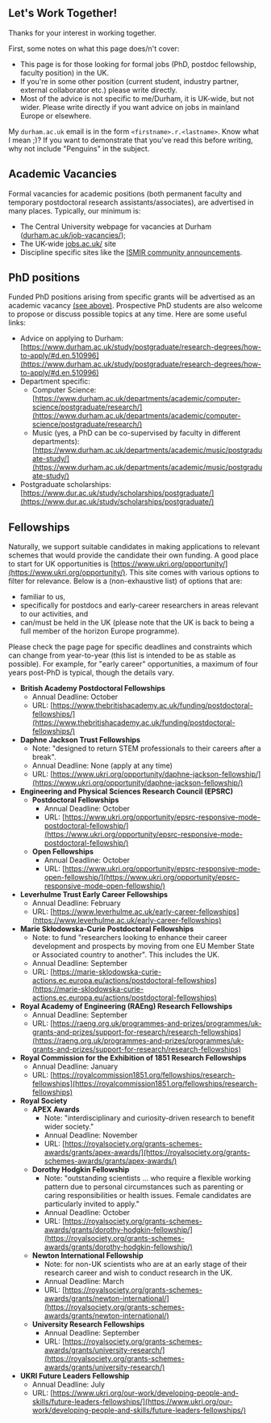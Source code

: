 ## Let's Work Together!

Thanks for your interest in working together.

First, some notes on what this page does/n't cover:

- This page is for those looking for formal jobs (PhD, postdoc fellowship, faculty position) in the UK.
- If you're in some other position (current student, industry partner, external collaborator etc.) please write directly.
- Most of the advice is not specific to me/Durham, it is UK-wide, but not wider. Please write directly if you want advice on jobs in mainland Europe or elsewhere.

My `durham.ac.uk` email is in the form `<firstname>.r.<lastname>`.
Know what I mean ;)?
If you want to demonstrate that you've read this before writing, why not include "Penguins" in the subject.

## Academic Vacancies

Formal vacancies for academic positions (both permanent faculty and temporary postdoctoral research assistants/associates), are advertised in many places.
Typically, our minimum is:

- The Central University webpage for vacancies at Durham ([durham.ac.uk/job-vacancies/](https://www.durham.ac.uk/job-vacancies/));
- The UK-wide [jobs.ac.uk/](http://www.jobs.ac.uk/) site
- Discipline specific sites like the [ISMIR community announcements](https://groups.google.com/a/ismir.net/g/community).


## PhD positions

Funded PhD positions arising from specific grants will be advertised as an academic vacancy [(see above)](#academic-vacancies).
Prospective PhD students are also welcome to propose or discuss possible topics at any time. Here are some useful links:

- Advice on applying to Durham: [https://www.durham.ac.uk/study/postgraduate/research-degrees/how-to-apply/#d.en.510996](https://www.durham.ac.uk/study/postgraduate/research-degrees/how-to-apply/#d.en.510996)
- Department specific:
	- Computer Science: [https://www.durham.ac.uk/departments/academic/computer-science/postgraduate/research/](https://www.durham.ac.uk/departments/academic/computer-science/postgraduate/research/)
	- Music (yes, a PhD can be co-supervised by faculty in different departments): [https://www.durham.ac.uk/departments/academic/music/postgraduate-study/](https://www.durham.ac.uk/departments/academic/music/postgraduate-study/)
- Postgraduate scholarships: [https://www.dur.ac.uk/study/scholarships/postgraduate/](https://www.dur.ac.uk/study/scholarships/postgraduate/)

## Fellowships

Naturally, we support suitable candidates in making applications to relevant schemes that would provide the candidate their own funding.
A good place to start for UK opportunities is 
[https://www.ukri.org/opportunity/](https://www.ukri.org/opportunity/).
This site comes with various options to filter for relevance.
Below is a (non-exhaustive list) of options that are:

- familiar to us,
- specifically for postdocs and early-career researchers in areas relevant to our activities,
and
- can/must be held in the UK (please note that the UK is back to being a full member of the horizon Europe programme).

Please check the page page for specific deadlines and  constraints which can change from year-to-year (this list is intended to be as stable as possible).
For example, for "early career" opportunities, a maximum of four years post-PhD is typical, though the details vary.

- **British Academy Postdoctoral Fellowships**
	- Annual Deadline: October
	- URL: [https://www.thebritishacademy.ac.uk/funding/postdoctoral-fellowships/](https://www.thebritishacademy.ac.uk/funding/postdoctoral-fellowships/)
- **Daphne Jackson Trust Fellowships**
	- Note: "designed to return STEM professionals to their careers after a break".
	- Annual Deadline: None (apply at any time)
	- URL: [https://www.ukri.org/opportunity/daphne-jackson-fellowship/](https://www.ukri.org/opportunity/daphne-jackson-fellowship/)
- **Engineering and Physical Sciences Research Council (EPSRC)**
	- **Postdoctoral Fellowships**
		- Annual Deadline: October
		- URL: [https://www.ukri.org/opportunity/epsrc-responsive-mode-postdoctoral-fellowship/](https://www.ukri.org/opportunity/epsrc-responsive-mode-postdoctoral-fellowship/)
	- **Open Fellowships**
		- Annual Deadline: October
		- URL: [https://www.ukri.org/opportunity/epsrc-responsive-mode-open-fellowship/](https://www.ukri.org/opportunity/epsrc-responsive-mode-open-fellowship/)
- **Leverhulme Trust Early Career Fellowships**
	- Annual Deadline: February
	- URL: [https://www.leverhulme.ac.uk/early-career-fellowships](https://www.leverhulme.ac.uk/early-career-fellowships)
- **Marie Skłodowska-Curie Postdoctoral Fellowships**
	- Note: to fund "researchers looking to enhance their career development and prospects by moving from one EU Member State or Associated country to another". This includes the UK.
	- Annual Deadline: September
	- URL: [https://marie-sklodowska-curie-actions.ec.europa.eu/actions/postdoctoral-fellowships](https://marie-sklodowska-curie-actions.ec.europa.eu/actions/postdoctoral-fellowships)
- **Royal Academy of Engineering (RAEng) Research Fellowships**
	- Annual Deadline: September
	- URL: [https://raeng.org.uk/programmes-and-prizes/programmes/uk-grants-and-prizes/support-for-research/research-fellowships](https://raeng.org.uk/programmes-and-prizes/programmes/uk-grants-and-prizes/support-for-research/research-fellowships)
- **Royal Commission for the Exhibition of 1851 Research Fellowships**
	- Annual Deadline: January
	- URL: [https://royalcommission1851.org/fellowships/research-fellowships](https://royalcommission1851.org/fellowships/research-fellowships)
- **Royal Society**
	- **APEX Awards**
		- Note: "interdisciplinary and curiosity-driven research to benefit wider society."
		- Annual Deadline: November
		- URL: [https://royalsociety.org/grants-schemes-awards/grants/apex-awards/](https://royalsociety.org/grants-schemes-awards/grants/apex-awards/)
	- **Dorothy Hodgkin Fellowship**
		- Note: "outstanding scientists … who require a flexible working pattern due to personal circumstances such as parenting or caring responsibilities or health issues. Female candidates are particularly invited to apply."
		- Annual Deadline: October
		- URL: [https://royalsociety.org/grants-schemes-awards/grants/dorothy-hodgkin-fellowship/](https://royalsociety.org/grants-schemes-awards/grants/dorothy-hodgkin-fellowship/)
	- **Newton International Fellowship**
		- Note: for non-UK scientists who are at an early stage of their research career and wish to conduct research in the UK.
		- Annual Deadline: March
		- URL: [https://royalsociety.org/grants-schemes-awards/grants/newton-international/](https://royalsociety.org/grants-schemes-awards/grants/newton-international/)
	- **University Research Fellowships**
		- Annual Deadline: September
		- URL: [https://royalsociety.org/grants-schemes-awards/grants/university-research/](https://royalsociety.org/grants-schemes-awards/grants/university-research/)
- **UKRI Future Leaders Fellowship**
	- Annual Deadline: July
	- URL: [https://www.ukri.org/our-work/developing-people-and-skills/future-leaders-fellowships/](https://www.ukri.org/our-work/developing-people-and-skills/future-leaders-fellowships/)
